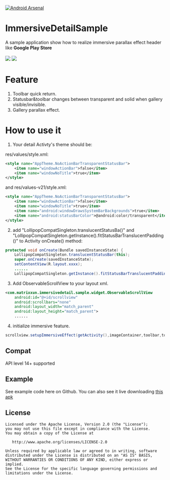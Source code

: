 [![Android Arsenal](https://img.shields.io/badge/Android%20Arsenal-ImmersiveDetailSample-brightgreen.svg?style=flat)](https://android-arsenal.com/details/3/5934)
# ImmersiveDetailSample
A sample application show how to realize immersive parallax effect header like **Google Play Store** <br>
<br>
![](https://github.com/matrixxun/ImmersiveDetailSample/raw/master/art/demo.gif) ![](https://github.com/matrixxun/ImmersiveDetailSample/raw/master/art/demo01.gif)

# Feature
1. Toolbar quick return.
2. Statusbar&toolbar changes between transparent and solid when gallery visible/invisible.
3. Gallery parallax effect.

# How to use it
1. Your detail Activty's theme should be:

res/values/style.xml:
``` xml
<style name="AppTheme.NoActionBarTransparentStatusBar">
    <item name="windowActionBar">false</item>
    <item name="windowNoTitle">true</item>
</style>
```
and res/values-v21/style.xml:
``` xml
<style name="AppTheme.NoActionBarTransparentStatusBar">
    <item name="windowActionBar">false</item>    
    <item name="windowNoTitle">true</item>   
    <item name="android:windowDrawsSystemBarBackgrounds">true</item>    
    <item name="android:statusBarColor">@android:color/transparent</item>
</style>
```
2. add "LollipopCompatSingleton.translucentStatusBa()" and  "LollipopCompatSingleton.getInstance().fitStatusBarTranslucentPadding()" to Activity onCreate() method:
``` java
protected void onCreate(Bundle savedInstanceState) {    
    LollipopCompatSingleton.translucentStatusBar(this);    
    super.onCreate(savedInstanceState); 
    setContentView(R.layout.xxxx);
    ......
    LollipopCompatSingleton.getInstance().fitStatusBarTranslucentPadding(toolbar, this);
```
3. Add ObservableScrollView to your layout xml.
``` xml
<com.matrixxun.immersivedetail.sample.widget.ObservableScrollView        
    android:id="@+id/scrollview"        
    android:scrollbars="none"        
    android:layout_width="match_parent"        
    android:layout_height="match_parent">
    ......
```
4. initialize immersive feature.
``` java
scrollview.setupImmersiveEffect(getActivity(),imageContainer,toolbar,toolbarColor,toolbarTitle);
```

## Compat
API level 14+ supported

## Example
See example code here on Github. You can also see it live downloading [this apk](https://raw.githubusercontent.com/matrixxun/ImmersiveDetailSample/master/art/app-debug.apk)

License
--------


    Licensed under the Apache License, Version 2.0 (the "License");
    you may not use this file except in compliance with the License.
    You may obtain a copy of the License at

       http://www.apache.org/licenses/LICENSE-2.0

    Unless required by applicable law or agreed to in writing, software
    distributed under the License is distributed on an "AS IS" BASIS,
    WITHOUT WARRANTIES OR CONDITIONS OF ANY KIND, either express or implied.
    See the License for the specific language governing permissions and
    limitations under the License.
